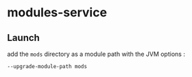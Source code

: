 # modules-service


## Launch

add the `mods` directory as a module path with the JVM options :

`--upgrade-module-path mods`

